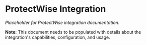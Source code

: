 # ProtectWise Integration

*Placeholder for ProtectWise integration documentation.*

**Note:** This document needs to be populated with details about the integration's capabilities, configuration, and usage.

